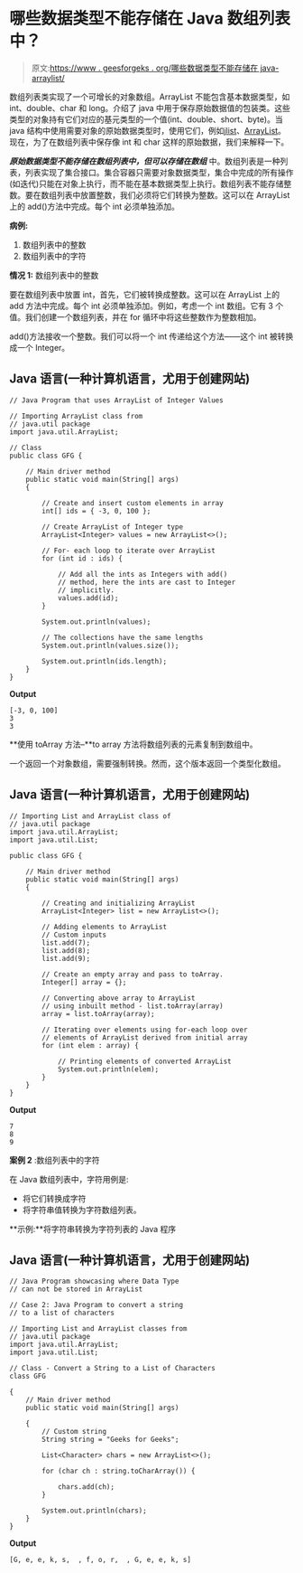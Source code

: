 # 哪些数据类型不能存储在 Java 数组列表中？

> 原文:[https://www . geesforgeks . org/哪些数据类型不能存储在 java-arraylist/](https://www.geeksforgeeks.org/which-data-type-cannot-be-stored-in-java-arraylist/)

数组列表类实现了一个可增长的对象数组。ArrayList 不能包含基本数据类型，如 int、double、char 和 long。介绍了 java 中用于保存原始数据值的包装类。这些类型的对象持有它们对应的基元类型的一个值(int、double、short、byte)。当 java 结构中使用需要对象的原始数据类型时，使用它们，例如[jlist](https://www.geeksforgeeks.org/java-swing-jlist-with-examples/)、[ArrayList](https://www.geeksforgeeks.org/arraylist-in-java/)。现在，为了在数组列表中保存像 int 和 char 这样的原始数据，我们来解释一下。

***原始数据类型不能存储在数组列表中，但可以存储在数组*** 中。数组列表是一种列表，列表实现了集合接口。集合容器只需要对象数据类型，集合中完成的所有操作(如迭代)只能在对象上执行，而不能在基本数据类型上执行。数组列表不能存储整数。要在数组列表中放置整数，我们必须将它们转换为整数。这可以在 ArrayList 上的 add()方法中完成。每个 int 必须单独添加。

**病例:**

1.  数组列表中的整数
2.  数组列表中的字符

**情况 1:** 数组列表中的整数

要在数组列表中放置 int，首先，它们被转换成整数。这可以在 ArrayList 上的 add 方法中完成。每个 int 必须单独添加。例如，考虑一个 int 数组。它有 3 个值。我们创建一个数组列表，并在 for 循环中将这些整数作为整数相加。

add()方法接收一个整数。我们可以将一个 int 传递给这个方法——这个 int 被转换成一个 Integer。

## Java 语言(一种计算机语言，尤用于创建网站)

```
// Java Program that uses ArrayList of Integer Values

// Importing ArrayList class from
// java.util package
import java.util.ArrayList;

// Class
public class GFG {

    // Main driver method
    public static void main(String[] args)
    {

        // Create and insert custom elements in array
        int[] ids = { -3, 0, 100 };

        // Create ArrayList of Integer type
        ArrayList<Integer> values = new ArrayList<>();

        // For- each loop to iterate over ArrayList
        for (int id : ids) {

            // Add all the ints as Integers with add()
            // method, here the ints are cast to Integer
            // implicitly.
            values.add(id);
        }

        System.out.println(values);

        // The collections have the same lengths
        System.out.println(values.size());

        System.out.println(ids.length);
    }
}
```

**Output**

```
[-3, 0, 100]
3
3
```

**使用 toArray 方法–**to array 方法将数组列表的元素复制到数组中。

一个返回一个对象数组，需要强制转换。然而，这个版本返回一个类型化数组。

## Java 语言(一种计算机语言，尤用于创建网站)

```
// Importing List and ArrayList class of
// java.util package 
import java.util.ArrayList;
import java.util.List;

public class GFG {

    // Main driver method
    public static void main(String[] args)
    {

        // Creating and initializing ArrayList
        ArrayList<Integer> list = new ArrayList<>();

        // Adding elements to ArrayList
        // Custom inputs
        list.add(7);
        list.add(8);
        list.add(9);

        // Create an empty array and pass to toArray.
        Integer[] array = {};

        // Converting above array to ArrayList
        // using inbuilt method - list.toArray(array)
        array = list.toArray(array);

        // Iterating over elements using for-each loop over
        // elements of ArrayList derived from initial array
        for (int elem : array) {

            // Printing elements of converted ArrayList
            System.out.println(elem);
        }
    }
}
```

**Output**

```
7
8
9
```

**案例 2** :数组列表中的字符

在 Java 数组列表中，字符用例是:

*   将它们转换成字符
*   将字符串值转换为字符数组列表。

**示例:**将字符串转换为字符列表的 Java 程序

## Java 语言(一种计算机语言，尤用于创建网站)

```
// Java Program showcasing where Data Type
// can not be stored in ArrayList

// Case 2: Java Program to convert a string
// to a list of characters

// Importing List and ArrayList classes from
// java.util package
import java.util.ArrayList;
import java.util.List;

// Class - Convert a String to a List of Characters
class GFG

{
    // Main driver method
    public static void main(String[] args)

    {
        // Custom string
        String string = "Geeks for Geeks";

        List<Character> chars = new ArrayList<>();

        for (char ch : string.toCharArray()) {

            chars.add(ch);
        }

        System.out.println(chars);
    }
}
```

**Output**

```
[G, e, e, k, s,  , f, o, r,  , G, e, e, k, s]
```